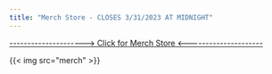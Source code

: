 ```yaml
---
title: "Merch Store - CLOSES 3/31/2023 AT MIDNIGHT"
---
```


[---------------------> Click for Merch Store <---------------------](https://pogo.undergroundshirts.com/collections/michigan-snowboard-club) 

{{< img src="merch" >}}